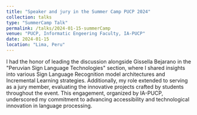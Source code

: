 ```yaml
---
title: "Speaker and jury in the Summer Camp PUCP 2024"
collection: talks
type: "SummerCamp Talk"
permalink: /talks/2024-01-15-summerCamp
venue: "PUCP, Informatic Engeering Faculty, IA-PUCP"
date: 2024-01-15
location: "Lima, Peru"
---
```


I had the honor of leading the discussion alongside Gissella Bejarano in the "Peruvian Sign Language Technologies" section, where I shared insights into various Sign Language Recognition model architectures and Incremental Learning strategies. Additionally, my role extended to serving as a jury member, evaluating the innovative projects crafted by students throughout the event. This engagement, organized by IA-PUCP, underscored my commitment to advancing accessibility and technological innovation in language processing.